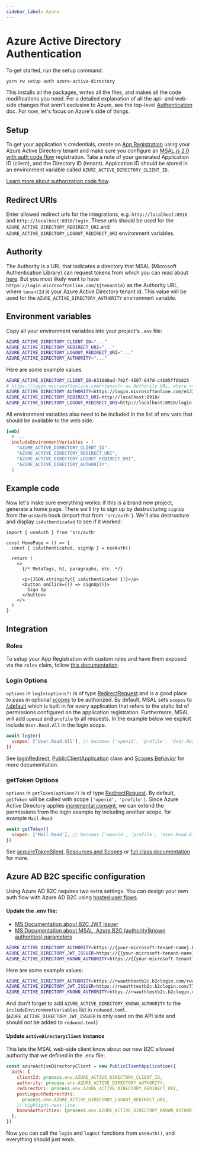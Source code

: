 ```yaml
---
sidebar_label: Azure
---
```


# Azure Active Directory Authentication

To get started, run the setup command:

```bash
yarn rw setup auth azure-active-directory
```

This installs all the packages, writes all the files, and makes all the code
modifications you need. For a detailed explanation of all the api- and web-side
changes that aren't exclusive to Azure, see the top-level
[Authentication](../authentication.md) doc. For now, let's focus on Azure's
side of things.

## Setup

To get your application's credentials, create an [App Registration](https://docs.microsoft.com/en-us/azure/active-directory/develop/scenario-spa-app-registration) using your Azure Active Directory tenant and make sure you configure an [MSAL.js 2.0 with auth code flow](https://docs.microsoft.com/en-us/azure/active-directory/develop/scenario-spa-app-registration#redirect-uri-msaljs-20-with-auth-code-flow)
registration.
Take a note of your generated Application ID (client), and the Directory ID (tenant). Application ID should be stored in an environment variable called `AZURE_ACTIVE_DIRECTORY_CLIENT_ID`.

[Learn more about authorization code flow](https://docs.microsoft.com/en-us/azure/active-directory/develop/reference-third-party-cookies-spas).

## Redirect URIs

Enter allowed redirect urls for the integrations, e.g. `http://localhost:8910` and `http://localhost:8910/login`.
These urls should be used for the `AZURE_ACTIVE_DIRECTORY_REDIRECT_URI` and `AZURE_ACTIVE_DIRECTORY_LOGOUT_REDIRECT_URI` environment variables.

## Authority

The Authority is a URL that indicates a directory that MSAL (Microsoft Authentication Library) can request tokens from which you can read about [here](https://docs.microsoft.com/en-us/azure/active-directory/develop/msal-client-application-configuration#authority).
But you most likely want to have `https://login.microsoftonline.com/${tenantId}` as the Authority URL, where `tenantId` is your Azure Active Directory tenant id. This value will be used for the `AZURE_ACTIVE_DIRECTORY_AUTHORITY` environment variable.

## Environment variables

Copy all your environment variables into your project's `.env` file:

```bash title=".env"
AZURE_ACTIVE_DIRECTORY_CLIENT_ID="..."
AZURE_ACTIVE_DIRECTORY_REDIRECT_URI="..."
AZURE_ACTIVE_DIRECTORY_LOGOUT_REDIRECT_URI="..."
AZURE_ACTIVE_DIRECTORY_AUTHORITY="..."
```

Here are some example values
```bash title=".env"
AZURE_ACTIVE_DIRECTORY_CLIENT_ID=831080ad-742f-4507-847d-c4b05ff6b825
# https://login.microsoftonline.com/<tenant> as Authority URL, where <tenant> is the Azure Active Directory tenant id
AZURE_ACTIVE_DIRECTORY_AUTHORITY=https://login.microsoftonline.com/e1337ae2-8308-440d-9745-292bd4d1de17
AZURE_ACTIVE_DIRECTORY_REDIRECT_URI=http://localhost:8910/
AZURE_ACTIVE_DIRECTORY_LOGOUT_REDIRECT_URI=http://localhost:8910/login
```

All environment variables also need to be included in the list of env vars that
should be available to the web side.

```toml title="redwood.toml"
[web]
  # ...
  includeEnvironmentVariables = [
    "AZURE_ACTIVE_DIRECTORY_CLIENT_ID",
    "AZURE_ACTIVE_DIRECTORY_REDIRECT_URI",
    "AZURE_ACTIVE_DIRECTORY_LOGOUT_REDIRECT_URI",
    "AZURE_ACTIVE_DIRECTORY_AUTHORITY",
  ]
```

## Example code

Now let's make sure everything works: if this is a brand new project, generate
a home page. There we'll try to sign up by destructuring `signUp` from the
`useAuth` hook (import that from `'src/auth'`). We'll also destructure and
display `isAuthenticated` to see if it worked:

```tsx title="web/src/pages/HomePage.tsx"
import { useAuth } from 'src/auth'

const HomePage = () => {
  const { isAuthenticated, signUp } = useAuth()

  return (
    <>
      {/* MetaTags, h1, paragraphs, etc. */}

      <p>{JSON.stringify({ isAuthenticated })}</p>
      <button onClick={() => signUp()}>
        Sign Up
      </button>
    </>
  )
}
```

## Integration

### Roles

To setup your App Registration with custom roles and have them exposed via the
`roles` claim, follow
[this documentation](https://docs.microsoft.com/en-us/azure/active-directory/develop/howto-add-app-roles-in-azure-ad-apps).

### Login Options

`options` in `logIn(options?)` is of type [RedirectRequest](https://azuread.github.io/microsoft-authentication-library-for-js/ref/modules/_azure_msal_browser.html#redirectrequest) and is a good place to pass in optional [scopes](https://docs.microsoft.com/en-us/graph/permissions-reference#user-permissions) to be authorized.
By default, MSAL sets `scopes` to [/.default](https://docs.microsoft.com/en-us/azure/active-directory/develop/v2-permissions-and-consent#the-default-scope) which is built in for every application that refers to the static list of permissions configured on the application registration. Furthermore, MSAL will add `openid` and `profile` to all requests. In the example below we explicit include `User.Read.All` in the login scope.

```jsx
await logIn({
  scopes: ['User.Read.All'], // becomes ['openid', 'profile', 'User.Read.All']
})
```

See [loginRedirect](https://azuread.github.io/microsoft-authentication-library-for-js/ref/classes/_azure_msal_browser.publicclientapplication.html#loginredirect), [PublicClientApplication](https://azuread.github.io/microsoft-authentication-library-for-js/ref/classes/_azure_msal_browser.publicclientapplication.html) class and [Scopes Behavior](https://github.com/AzureAD/microsoft-authentication-library-for-js/blob/dev/lib/msal-core/docs/scopes.md#scopes-behavior) for more documentation.

### getToken Options

`options` in `getToken(options?)` is of type [RedirectRequest](https://azuread.github.io/microsoft-authentication-library-for-js/ref/modules/_azure_msal_browser.html#redirectrequest).
By default, `getToken` will be called with scope `['openid', 'profile']`.
Since Azure Active Directory applies [incremental consent](https://github.com/AzureAD/microsoft-authentication-library-for-js/blob/dev/lib/msal-browser/docs/resources-and-scopes.md#dynamic-scopes-and-incremental-consent), we can extend the permissions from the login example by including another scope, for example `Mail.Read`:

```js
await getToken({
  scopes: ['Mail.Read'], // becomes ['openid', 'profile', 'User.Read.All', 'Mail.Read']
})
```

See [acquireTokenSilent](https://azuread.github.io/microsoft-authentication-library-for-js/ref/classes/_azure_msal_browser.publicclientapplication.html#acquiretokensilent), [Resources and Scopes](https://github.com/AzureAD/microsoft-authentication-library-for-js/blob/dev/lib/msal-browser/docs/resources-and-scopes.md#resources-and-scopes) or [full class documentation](https://pub.dev/documentation/msal_js/latest/msal_js/PublicClientApplication-class.html#constructors) for more.

## Azure AD B2C specific configuration

Using Azure AD B2C requires two extra settings.
You can design your own auth flow with Azure AD B2C using [hosted user flows](https://docs.microsoft.com/en-us/azure/active-directory-b2c/add-sign-up-and-sign-in-policy?pivots=b2c-user-flow).

#### Update the .env file:

- [MS Documentation about B2C JWT Issuer](https://docs.microsoft.com/en-us/azure/active-directory-b2c/tokens-overview)
- [MS Documentation about MSAL, Azure B2C (authority|known authorities) parameters](https://github.com/AzureAD/microsoft-authentication-library-for-js/blob/dev/lib/msal-browser/docs/working-with-b2c.md)

```bash title="./.env"
AZURE_ACTIVE_DIRECTORY_AUTHORITY=https://{your-microsoft-tenant-name}.b2clogin.com/{{your-microsoft-tenant-name}}.onmicrosoft.com/{{your-microsoft-user-flow-id}}
AZURE_ACTIVE_DIRECTORY_JWT_ISSUER=https://{{your-microsoft-tenant-name}}.b2clogin.com/{{your-microsoft-tenant-id}}/v2.0/
AZURE_ACTIVE_DIRECTORY_KNOWN_AUTHORITY=https://{{your-microsoft-tenant-name}}.b2clogin.com
```

Here are some example values:

```bash title="./env.example"
AZURE_ACTIVE_DIRECTORY_AUTHORITY=https://rwauthtestb2c.b2clogin.com/rwauthtestb2c.onmicrosoft.com/B2C_1_signupsignin1
AZURE_ACTIVE_DIRECTORY_JWT_ISSUER=https://rwauthtestb2c.b2clogin.com/775527ef-8a37-4307-8b3d-cc311f58d922/v2.0/
AZURE_ACTIVE_DIRECTORY_KNOWN_AUTHORITY=https://rwauthtestb2c.b2clogin.com
```

And don't forget to add `AZURE_ACTIVE_DIRECTORY_KNOWN_AUTHORITY` to the `includeEnvironmentVariables` list in `redwood.toml`.
(`AZURE_ACTIVE_DIRECTORY_JWT_ISSUER` is only used on the API side and should *not* be added to `redwood.toml`)

#### Update `activeDirectoryClient` instance

This lets the MSAL web-side client know about our new B2C allowed authority that we defined in the .env file:

```jsx title="web/src/auth.{js,ts}"
const azureActiveDirectoryClient = new PublicClientApplication({
  auth: {
    clientId: process.env.AZURE_ACTIVE_DIRECTORY_CLIENT_ID,
    authority: process.env.AZURE_ACTIVE_DIRECTORY_AUTHORITY,
    redirectUri: process.env.AZURE_ACTIVE_DIRECTORY_REDIRECT_URI,
    postLogoutRedirectUri:
      process.env.AZURE_ACTIVE_DIRECTORY_LOGOUT_REDIRECT_URI,
    // highlight-next-line
    knownAuthorities: [process.env.AZURE_ACTIVE_DIRECTORY_KNOWN_AUTHORITY]
  },
})
```

Now you can call the `logIn` and `logOut` functions from `useAuth()`, and everything should just work.
